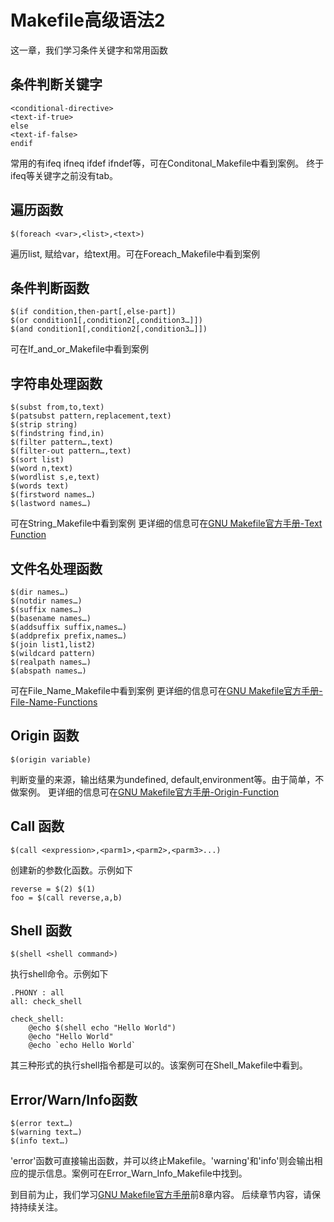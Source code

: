 # Makefile高级语法2
这一章，我们学习条件关键字和常用函数
## 条件判断关键字
```
<conditional-directive>
<text-if-true>
else
<text-if-false>
endif
```
常用的有ifeq ifneq ifdef ifndef等，可在Conditonal_Makefile中看到案例。
终于ifeq等关键字之前没有tab。
## 遍历函数
```
$(foreach <var>,<list>,<text>)
```
遍历list, 赋给var，给text用。可在Foreach_Makefile中看到案例
## 条件判断函数
```
$(if condition,then-part[,else-part])
$(or condition1[,condition2[,condition3…]])
$(and condition1[,condition2[,condition3…]])
```
可在If_and_or_Makefile中看到案例
## 字符串处理函数
```
$(subst from,to,text)
$(patsubst pattern,replacement,text)
$(strip string)
$(findstring find,in)
$(filter pattern…,text)
$(filter-out pattern…,text)
$(sort list)
$(word n,text)
$(wordlist s,e,text)
$(words text)
$(firstword names…)
$(lastword names…)
```
可在String_Makefile中看到案例
更详细的信息可在[GNU Makefile官方手册-Text Function](https://www.gnu.org/software/make/manual/html_node/Text-Functions.html#Text-Functions)

## 文件名处理函数
```
$(dir names…)
$(notdir names…)
$(suffix names…)
$(basename names…)
$(addsuffix suffix,names…)
$(addprefix prefix,names…)
$(join list1,list2)
$(wildcard pattern)
$(realpath names…)
$(abspath names…)
```
可在File_Name_Makefile中看到案例
更详细的信息可在[GNU Makefile官方手册-File-Name-Functions](https://www.gnu.org/software/make/manual/html_node/File-Name-Functions.html#File-Name-Functions)

## Origin 函数
```
$(origin variable)
```
判断变量的来源，输出结果为undefined, default,environment等。由于简单，不做案例。
更详细的信息可在[GNU Makefile官方手册-Origin-Function](https://www.gnu.org/software/make/manual/html_node/Origin-Function.html#Origin-Function)

## Call 函数
```
$(call <expression>,<parm1>,<parm2>,<parm3>...)
```
创建新的参数化函数。示例如下
```
reverse = $(2) $(1)
foo = $(call reverse,a,b)
```
## Shell 函数
```
$(shell <shell command>)
```
执行shell命令。示例如下
```
.PHONY : all
all: check_shell

check_shell:
	@echo $(shell echo "Hello World")
	@echo "Hello World"
	@echo `echo Hello World`
```
其三种形式的执行shell指令都是可以的。该案例可在Shell_Makefile中看到。

## Error/Warn/Info函数
```
$(error text…)
$(warning text…)
$(info text…)
```
'error'函数可直接输出函数，并可以终止Makefile。'warning'和'info'则会输出相应的提示信息。案例可在Error_Warn_Info_Makefile中找到。

到目前为止，我们学习[GNU Makefile官方手册](https://www.gnu.org/software/make/manual/html_node)前8章内容。
后续章节内容，请保持持续关注。











